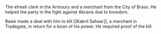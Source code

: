 The efreeti clerk in the Armoury and a merchant from the City of Brass. He helped the party in the fight against Abraxis due to boredom.

Bawk made a deal with him to kill [[Kabril Sahaar]], a merchant in Tradegate, in return for a boon of his power. He required proof of the kill.